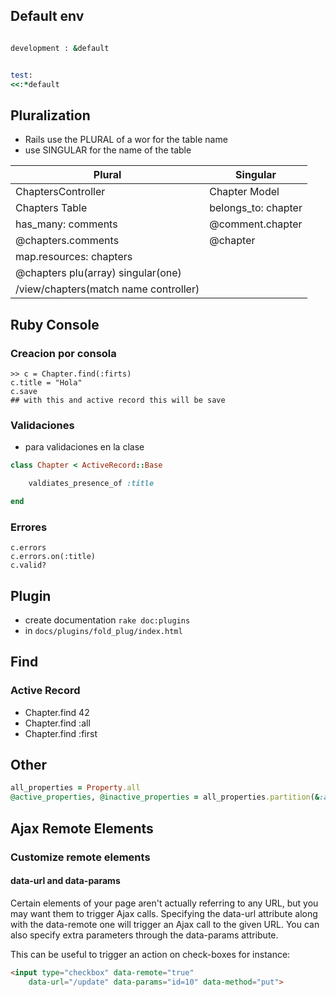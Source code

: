 ## Default env

```rb

development : &default


test:
<<:*default


```


## Pluralization

- Rails use the PLURAL of a wor for the table name
- use SINGULAR for the name of the table



Plural  | Singular |
---------|----------|
 ChaptersController | Chapter Model |
 Chapters Table | belongs_to: chapter |
 has_many: comments | @comment.chapter |
 @chapters.comments | @chapter |
 map.resources: chapters |  |
 @chapters plu(array) singular(one) |  |
 /view/chapters(match name controller) |  |


## Ruby Console

### Creacion por consola
```irb
>> c = Chapter.find(:firts)
c.title = "Hola"
c.save
## with this and active record this will be save
```

### Validaciones

- para validaciones en la clase


```rb
class Chapter < ActiveRecord::Base

    valdiates_presence_of :title

end
```


### Errores

```irb
c.errors
c.errors.on(:title)
c.valid?
```

## Plugin

- create documentation `rake doc:plugins`
- in `docs/plugins/fold_plug/index.html`


## Find

### Active Record

- Chapter.find 42
- Chapter.find :all
- Chapter.find :first


## Other

```rb
all_properties = Property.all
@active_properties, @inactive_properties = all_properties.partition(&:active)
```


## Ajax Remote Elements

### Customize remote elements

#### data-url and data-params

Certain elements of your page aren't actually referring to any URL, but you may want them to trigger Ajax calls. Specifying the data-url attribute along with the data-remote one will trigger an Ajax call to the given URL. You can also specify extra parameters through the data-params attribute.

This can be useful to trigger an action on check-boxes for instance:

```html
<input type="checkbox" data-remote="true"
    data-url="/update" data-params="id=10" data-method="put">
```

